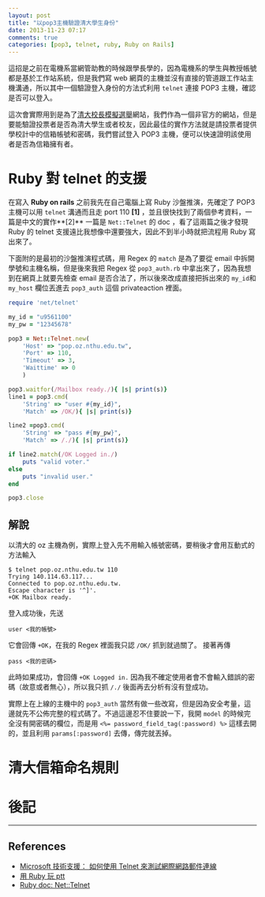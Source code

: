 ```yaml
---
layout: post
title: "以pop3主機驗證清大學生身份"
date: 2013-11-23 07:17
comments: true
categories: [pop3, telnet, ruby, Ruby on Rails]
---
```

這招是之前在電機系當網管助教的時候跟學長學的，因為電機系的學生與教授帳號都是基於工作站系統，但是我們寫 web 網頁的主機並沒有直接的管道跟工作站主機溝通，所以其中一個驗證登入身份的方法式利用 `telnet` 連接 POP3 主機，確認是否可以登入。

這次會實際用到是為了[清大校長模擬選舉](http://nthu-sim-vote.herokuapp.com/ "校長你得投！ 清大校長模擬選舉")網站，我們作為一個非官方的網站，但是要能驗證投票者是否為清大學生或者校友，因此最佳的實作方法就是請投票者提供學校計中的信箱帳號和密碼，我們嘗試登入 POP3 主機，便可以快速證明該使用者是否為信箱擁有者。

# Ruby 對 telnet 的支援
在寫入 **Ruby on rails** 之前我先在自己電腦上寫 Ruby 沙盤推演，先確定了 POP3 主機可以用 `telnet` 溝通而且走 port 110 **[1]** ，並且很快找到了兩個參考資料，一篇是中文的實作**[2]** 一篇是 `Net::Telnet` 的 doc 
，看了這兩篇之後才發現 Ruby 的 telnet 支援遠比我想像中還要強大，因此不到半小時就把流程用 Ruby 寫出來了。
<!--more-->
下面附的是最初的沙盤推演程式碼，用 Regex 的 `match` 是為了要從 email 中拆開學號和主機名稱，但是後來我把 Regex 從 `pop3_auth.rb` 中拿出來了，因為我想到在網頁上就要先檢查 email 是否合法了，所以後來改成直接把拆出來的 `my_id`和 `my_host` 欄位丟進去 `pop3_auth` 這個 privateaction 裡面。

```ruby pop3_auth.rb
require 'net/telnet'

my_id = "u9561100"
my_pw = "12345678"

pop3 = Net::Telnet.new(
	'Host' => "pop.oz.nthu.edu.tw",
	'Port' => 110,
	'Timeout' => 3,
	'Waittime' => 0
	)

pop3.waitfor(/Mailbox ready./){ |s| print(s)}
line1 = pop3.cmd(
	'String' => "user #{my_id}",
	'Match' => /OK/){ |s| print(s)}

line2 =pop3.cmd(
	'String' => "pass #{my_pw}",
	'Match' => /./){ |s| print(s)}

if line2.match(/OK Logged in./)
	puts "valid voter."
else
	puts "invalid user."
end

pop3.close
```

## 解說
以清大的 oz 主機為例，實際上登入先不用輸入帳號密碼，要稍後才會用互動式的方法輸入
```
$ telnet pop.oz.nthu.edu.tw 110
Trying 140.114.63.117...
Connected to pop.oz.nthu.edu.tw.
Escape character is '^]'.
+OK Mailbox ready.
```
登入成功後，先送 
```
user <我的帳號>
```
它會回傳 `+OK`，在我的 Regex 裡面我只認 `/OK/` 抓到就過關了。
接著再傳
```
pass <我的密碼>
```
此時如果成功，會回傳 `+OK Logged in.`
因為我不確定使用者會不會輸入錯誤的密碼（故意或者無心），所以我只抓 `/./` 後面再去分析有沒有登成功。

實際上在上線的主機中的 `pop3_auth` 當然有做一些改寫，但是因為安全考量，這邊就先不公佈完整的程式碼了。不過這邊忍不住要說一下，我開 `model` 的時候完全沒有開密碼的欄位，而是用 `<%= password_field_tag(:password) %>` 這樣去開的，並且利用 `params[:password]` 去傳，傳完就丟掉。

# 清大信箱命名規則

# 後記
--------
## References
* [Microsoft 技術支援： 如何使用 Telnet 來測試網際網路郵件連線](http://support.microsoft.com/kb/196748/zh-tw "如何使用 Telnet 來測試網際網路郵件連線")
* [用 Ruby 玩 ptt](http://godspeedlee.myweb.hinet.net/ruby/ptt1.htm "用 Ruby 玩 ptt")
* [Ruby doc: Net::Telnet](http://ruby-doc.org/stdlib-1.9.3/libdoc/net/telnet/rdoc/Net/Telnet.html "Net::Telnet")